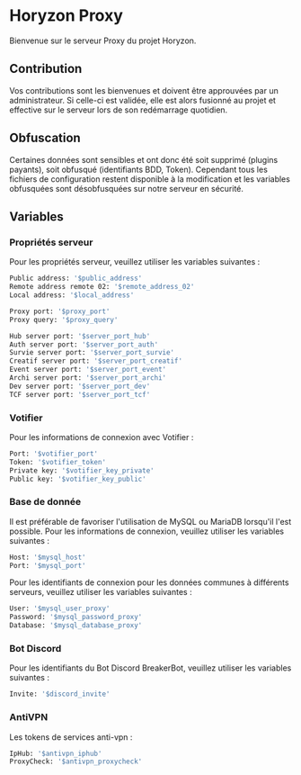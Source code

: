 # Horyzon Proxy

Bienvenue sur le serveur Proxy du projet Horyzon.

## Contribution
Vos contributions sont les bienvenues et doivent être approuvées par un administrateur. Si celle-ci est validée, elle est alors fusionné au projet et effective sur le serveur lors de son redémarrage quotidien.

## Obfuscation
Certaines données sont sensibles et ont donc été soit supprimé (plugins payants), soit obfusqué (identifiants BDD, Token).
Cependant tous les fichiers de configuration restent disponible à la modification et les variables obfusquées sont désobfusquées sur notre serveur en sécurité.

## Variables

### Propriétés serveur
Pour les propriétés serveur, veuillez utiliser les variables suivantes :
```bash
Public address: '$public_address'
Remote address remote 02: '$remote_address_02'
Local address: '$local_address'

Proxy port: '$proxy_port'
Proxy query: '$proxy_query'

Hub server port: '$server_port_hub'
Auth server port: '$server_port_auth'
Survie server port: '$server_port_survie'
Creatif server port: '$server_port_creatif'
Event server port: '$server_port_event'
Archi server port: '$server_port_archi'
Dev server port: '$server_port_dev'
TCF server port: '$server_port_tcf'
```

### Votifier
Pour les informations de connexion avec Votifier :
```bash
Port: '$votifier_port'
Token: '$votifier_token'
Private key: '$votifier_key_private'
Public key: '$votifier_key_public'
```

### Base de donnée
Il est préférable de favoriser l'utilisation de MySQL ou MariaDB lorsqu'il l'est possible.
Pour les informations de connexion, veuillez utiliser les variables suivantes :
```bash
Host: '$mysql_host'
Port: '$mysql_port'
```

Pour les identifiants de connexion pour les données communes à différents serveurs, veuillez utiliser les variables suivantes :
```bash
User: '$mysql_user_proxy'
Password: '$mysql_password_proxy'
Database: '$mysql_database_proxy'
```

### Bot Discord
Pour les identifiants du Bot Discord BreakerBot, veuillez utiliser les variables suivantes :
```bash
Invite: '$discord_invite'
```

### AntiVPN
Les tokens de services anti-vpn :
```bash
IpHub: '$antivpn_iphub'
ProxyCheck: '$antivpn_proxycheck'
```
